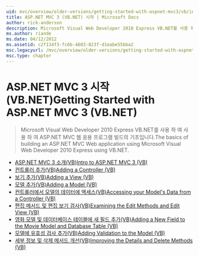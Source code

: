 ```yaml
---
uid: mvc/overview/older-versions/getting-started-with-aspnet-mvc3/vb/index
title: ASP.NET MVC 3 (VB.NET) 시작 | Microsoft Docs
author: rick-anderson
description: Microsoft Visual Web Developer 2010 Express VB.NET를 사용 하 여 사용 하 여 ASP.NET MVC 웹 응용 프로그램 빌드의 기초입니다.
ms.author: riande
ms.date: 04/12/2012
ms.assetid: c2f134f3-fc6b-4603-823f-d1eabe55bba2
msc.legacyurl: /mvc/overview/older-versions/getting-started-with-aspnet-mvc3/vb
msc.type: chapter
---
```

<a name="getting-started-with-aspnet-mvc-3-vbnet"></a><span data-ttu-id="e6445-103">ASP.NET MVC 3 시작(VB.NET)</span><span class="sxs-lookup"><span data-stu-id="e6445-103">Getting Started with ASP.NET MVC 3 (VB.NET)</span></span>
====================
> <span data-ttu-id="e6445-104">Microsoft Visual Web Developer 2010 Express VB.NET를 사용 하 여 사용 하 여 ASP.NET MVC 웹 응용 프로그램 빌드의 기초입니다.</span><span class="sxs-lookup"><span data-stu-id="e6445-104">The basics of building an ASP.NET MVC Web application using Microsoft Visual Web Developer 2010 Express using VB.NET.</span></span>


- [<span data-ttu-id="e6445-105">ASP.NET MVC 3 소개(VB)</span><span class="sxs-lookup"><span data-stu-id="e6445-105">Intro to ASP.NET MVC 3 (VB)</span></span>](intro-to-aspnet-mvc-3.md)
- [<span data-ttu-id="e6445-106">컨트롤러 추가(VB)</span><span class="sxs-lookup"><span data-stu-id="e6445-106">Adding a Controller (VB)</span></span>](adding-a-controller.md)
- [<span data-ttu-id="e6445-107">보기 추가(VB)</span><span class="sxs-lookup"><span data-stu-id="e6445-107">Adding a View (VB)</span></span>](adding-a-view.md)
- [<span data-ttu-id="e6445-108">모델 추가(VB)</span><span class="sxs-lookup"><span data-stu-id="e6445-108">Adding a Model (VB)</span></span>](adding-a-model.md)
- [<span data-ttu-id="e6445-109">컨트롤러에서 모델의 데이터에 액세스(VB)</span><span class="sxs-lookup"><span data-stu-id="e6445-109">Accessing your Model's Data from a Controller (VB)</span></span>](accessing-your-models-data-from-a-controller.md)
- [<span data-ttu-id="e6445-110">편집 메서드 및 편집 보기 검사(VB)</span><span class="sxs-lookup"><span data-stu-id="e6445-110">Examining the Edit Methods and Edit View (VB)</span></span>](examining-the-edit-methods-and-edit-view.md)
- [<span data-ttu-id="e6445-111">영화 모델 및 데이터베이스 테이블에 새 필드 추가(VB)</span><span class="sxs-lookup"><span data-stu-id="e6445-111">Adding a New Field to the Movie Model and Database Table (VB)</span></span>](adding-a-new-field.md)
- [<span data-ttu-id="e6445-112">모델에 유효성 검사 추가(VB)</span><span class="sxs-lookup"><span data-stu-id="e6445-112">Adding Validation to the Model (VB)</span></span>](adding-validation-to-the-model.md)
- [<span data-ttu-id="e6445-113">세부 정보 및 삭제 메서드 개선(VB)</span><span class="sxs-lookup"><span data-stu-id="e6445-113">Improving the Details and Delete Methods (VB)</span></span>](improving-the-details-and-delete-methods.md)
